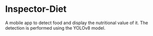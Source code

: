 # Inspector-Diet
A mobile app to detect food and display the nutritional value of it. The detection is performed using the YOLOv8 model.
